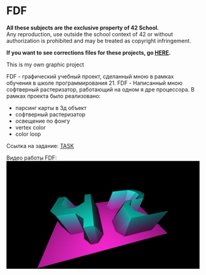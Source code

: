 # FDF

__All these subjects are the exclusive property of 42 School.__<br />
Any reproduction, use outside the school context of 42 or without authorization is prohibited and may be treated as copyright infringement.

__If you want to see corrections files for these projects, go [HERE](https://github.com/Binary-Hackers/42_Corrections).__

This is my own graphic project

FDF - графический учебный проект, сделанный мною в рамках обучения в школе программирования 21.
FDF - Написанный мною софтверный растеризатор, работающий на одном я дре процессора.
В рамках проекта было реализовано:
- парсинг карты в 3д объект
- софтверный растеризатор
- освещение по фонгу
- vertex color
- color loop

Ссылка на задание:
[TASK](https://github.com/BenjaminSouchet/42_Subjects/blob/master/00_Projects/03_Graphic/fdf.pdf)

Видео работы FDF:
[![Watch the video](https://github.com/maffi44/42/blob/master/FDF/FDF_screen_shot.jpg)](https://youtu.be/JH1Z8gzZNos)
